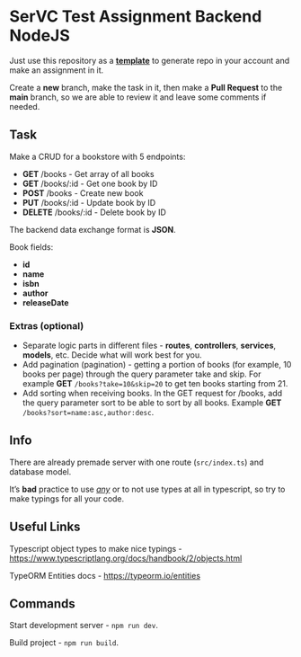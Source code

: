 # SerVC Test Assignment Backend NodeJS

Just use this repository as a [**template**](https://docs.github.com/en/repositories/creating-and-managing-repositories/creating-a-repository-from-a-template) to generate repo in your account and make an assignment in it.

Create a **new** branch, make the task in it, then make a **Pull Request** to the **main** branch, so we are able to review it and leave some comments if needed.

## Task

Make a CRUD for a bookstore with 5 endpoints:
* **GET** /books - Get array of all books
* **GET** /books/:id - Get one book by ID
* **POST** /books - Create new book
* **PUT** /books/:id - Update book by ID
* **DELETE** /books/:id - Delete book by ID

The backend data exchange format is **JSON**.

Book fields:
- **id**
- **name**
- **isbn**
- **author**
- **releaseDate**

### Extras (optional)
* Separate logic parts in different files - **routes**, **controllers**, **services**, **models**, etc. Decide what will work best for you.
* Add pagination (pagination) - getting a portion of books (for example, 10 books per page) through the query parameter take and skip. For example **GET** `/books?take=10&skip=20` to get ten books starting from 21.
* Add sorting when receiving books. In the GET request for /books, add the query parameter sort to be able to sort by all books. Example **GET** `/books?sort=name:asc,author:desc`.

## Info
There are already premade server with one route (`src/index.ts`) and database model.

It’s **bad** practice to use [*any*](https://www.typescriptlang.org/docs/handbook/2/everyday-types.html#any) or to not use types at all in typescript, so try to make typings for all your code.

## Useful Links

Typescript object types to make nice typings - https://www.typescriptlang.org/docs/handbook/2/objects.html

TypeORM Entities docs - https://typeorm.io/entities

## Commands
Start development server - `npm run dev`.

Build project - `npm run build`.
